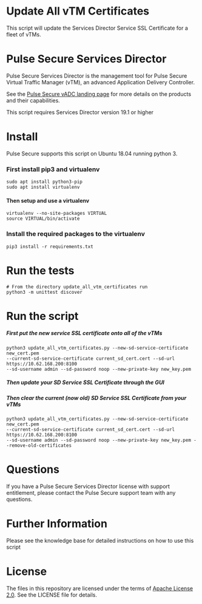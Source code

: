 # Update All vTM Certificates

This script will update the Services Director Service SSL Certificate for 
a fleet of vTMs. 

# Pulse Secure Services Director

Pulse Secure Services Director is the management tool for Pulse Secure 
Virtual Traffic Manager (vTM), an advanced Application Delivery Controller.

See the [Pulse Secure vADC landing page](https://www.pulsesecure.net/vadc) 
for more details on the products and their capabilities.

This script requires Services Director version 19.1 or higher

# Install
Pulse Secure supports this script on Ubuntu 18.04 running python 3.

### First install pip3 and virtualenv
```
sudo apt install python3-pip
sudo apt install virtualenv
```

#### Then setup and use a virtualenv
```
virtualenv --no-site-packages VIRTUAL
source VIRTUAL/bin/activate
```

### Install the required packages to the virtualenv
```
pip3 install -r requirements.txt
```

# Run the tests
```
# From the directory update_all_vtm_certificates run
python3 -m unittest discover
```

# Run the script

##### First put the new service SSL certificate onto all of the vTMs
```
python3 update_all_vtm_certificates.py --new-sd-service-certificate new_cert.pem
--current-sd-service-certificate current_sd_cert.cert --sd-url https://10.62.168.200:8100
--sd-username admin --sd-password noop --new-private-key new_key.pem
```
##### Then update your SD Service SSL Certificate through the GUI

##### Then clear the current (now old) SD Service SSL Certificate from your vTMs
```
python3 update_all_vtm_certificates.py --new-sd-service-certificate new_cert.pem
--current-sd-service-certificate current_sd_cert.cert --sd-url https://10.62.168.200:8100
--sd-username admin --sd-password noop --new-private-key new_key.pem --remove-old-certificates
```

# Questions

If you have a Pulse Secure Services Director license with support entitlement, 
please contact the Pulse Secure support team with any questions.

# Further Information

Please see the knowledge base for 
detailed instructions on how to use this script

License
===
The files in this repository are licensed under the terms of 
[Apache License 2.0](./LICENSE). See the LICENSE file for details.
